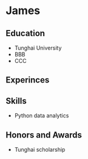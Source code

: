 # James

## Education

- Tunghai University
- BBB
- CCC

## Experinces

## Skills

- Python data analytics

## Honors and Awards

- Tunghai scholarship

